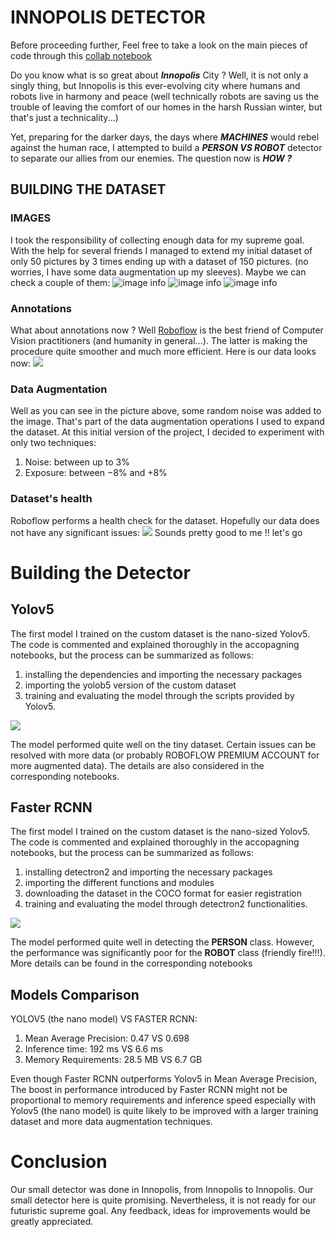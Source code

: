 # INNOPOLIS DETECTOR
Before proceeding further, Feel free to take a look on the main pieces of code through this [collab notebook](https://colab.research.google.com/drive/1UeGYJcAHDQNUi_Ms1rHBRuHfDa5oHMP7?usp=sharing) 

Do you know what is so great about ***Innopolis*** City ? Well, it is not only a singly thing, but Innopolis is this ever-evolving city where humans and robots live in harmony and peace (well technically robots are saving us the trouble of leaving the comfort of our homes in the harsh Russian winter, but that's just a technicality...) 

Yet, preparing for the darker days, the days where ***MACHINES*** would rebel against the human race, I attempted to build a ***PERSON VS ROBOT*** detector to separate our allies from our enemies. The question now is ***HOW ?***
## BUILDING THE DATASET
### IMAGES
I took the responsibility of collecting enough data for my supreme goal. With the help for several friends I managed to extend my initial dataset of only 50 pictures by $3$ times ending up with a dataset of 150 pictures. (no worries, I have some data augmentation up my sleeves). Maybe we can check a couple of them: 
![image info](documents\p+r.jpg)
![image info](documents\p1.jpg)
![image info](documents\r1.jpg)
### Annotations
What about annotations now ? Well [Roboflow](https://roboflow.com/) is the best friend of Computer Vision practitioners (and humanity in general...). The latter is making the procedure quite smoother and much more efficient. Here is our data looks now: 
![](documents\annotated_1.png)

### Data Augmentation
Well as you can see in the picture above, some random noise was added to the image. That's part of the data augmentation operations I used to expand the dataset. At this initial version of the project, I decided to experiment with only two techniques:
1. Noise: between up to $3\%$
2. Exposure: between $-8\%$ and $+8\%$

### Dataset's health
Roboflow performs a health check for the dataset. Hopefully our data does not have any significant issues: 
![](documents\health.png)
Sounds pretty good to me !! let's go
# Building the Detector
## Yolov5
The first model I trained on the custom dataset is the nano-sized Yolov5. The code is commented and explained thoroughly in the accopagning notebooks, but the process can be summarized as follows:
1. installing the dependencies and importing the necessary packages
2. importing the yolob5 version of the custom dataset
3. training and evaluating the model through the scripts provided by Yolov5.

![](documents\testing.png)

The model performed quite well on the tiny dataset. Certain issues can be resolved with more data (or probably ROBOFLOW PREMIUM ACCOUNT for more augmented data). The details are also considered in the corresponding notebooks.

## Faster RCNN
The first model I trained on the custom dataset is the nano-sized Yolov5. The code is commented and explained thoroughly in the accopagning notebooks, but the process can be summarized as follows:
1. installing detectron2 and importing the necessary packages
2. importing the different functions and modules
3. downloading the dataset in the COCO format for easier registration
4. training and evaluating the model through detectron2 functionalities.

![](documents\rcnn_pred.png)

The model performed quite well in detecting the **PERSON** class. However, the performance was significantly poor for the **ROBOT** class (friendly fire!!!). More details can be found in the corresponding notebooks

## Models Comparison
YOLOV5 (the nano model) VS FASTER RCNN:
1. Mean Average Precision: 0.47 VS 0.698
2. Inference time: 192 ms VS 6.6 ms
3. Memory Requirements: 28.5 MB VS 6.7 GB

Even though Faster RCNN outperforms Yolov5 in Mean Average Precision, The boost in performance introduced by Faster RCNN might not be proportional to memory requirements and inference speed especially with Yolov5 (the nano model) is quite likely to be improved with a larger training dataset and more data augmentation techniques. 

# Conclusion
Our small detector was done in Innopolis, from Innopolis to Innopolis. Our small detector here is quite promising. Nevertheless, it is not ready for our futuristic supreme goal. Any feedback, ideas for improvements would be greatly appreciated. 